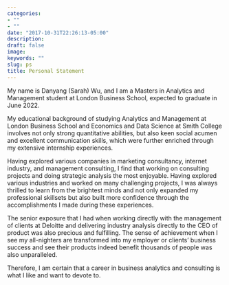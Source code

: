 ```yaml
---
categories:
- ""
- ""
date: "2017-10-31T22:26:13-05:00"
description: 
draft: false
image: 
keywords: ""
slug: ps
title: Personal Statement
---
```


My name is Danyang (Sarah) Wu, and I am a Masters in Analytics and Management student at London Business School, expected to graduate in June 2022. 

My educational background of studying Analytics and Management at London Business School and Economics and Data Science at Smith College involves not only strong quantitative abilities, but also keen social acumen and excellent communication skills, which were further enriched through my extensive internship experiences. 

Having explored various companies in marketing consultancy, internet industry, and management consulting, I find that working on consulting projects and doing strategic analysis the most enjoyable. Having explored various industries and worked on many challenging projects, I was always thrilled to learn from the brightest minds and not only expanded my professional skillsets but also built more confidence through the accomplishments I made during these experiences. 

The senior exposure that I had when working directly with the management of clients at Deloitte and delivering industry analysis directly to the CEO of product was also precious and fulfilling. The sense of achievement when I see my all-nighters are transformed into my employer or clients’ business success and see their products indeed benefit thousands of people was also unparalleled. 

Therefore, I am certain that a career in business analytics and consulting is what I like and want to devote to.
